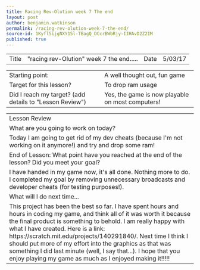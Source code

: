 ```yaml
---
title: Racing Rev-Olution week 7 The end
layout: post
author: benjamin.watkinson
permalink: /racing-rev-olution-week-7-the-end/
source-id: 1Kyfl5ijgNXY15l-TBagQ_DCcrBWbRjy-IIHAvD2Z2IM
published: true
---
```

	

<table>
  <tr>
    <td>Title</td>
    <td>"racing rev-Olution" week 7 the end…..</td>
    <td>Date</td>
    <td>5/03/17</td>
  </tr>
</table>


<table>
  <tr>
    <td>Starting point:</td>
    <td>A well thought out, fun game</td>
  </tr>
  <tr>
    <td>Target for this lesson?</td>
    <td>To drop ram usage</td>
  </tr>
  <tr>
    <td>Did I reach my target? 
(add details to "Lesson Review")</td>
    <td>Yes, the game is now playable on most computers!</td>
  </tr>
</table>


<table>
  <tr>
    <td>Lesson Review</td>
  </tr>
  <tr>
    <td>What are you going to work on today?</td>
  </tr>
  <tr>
    <td>Today I am going to get rid of my dev cheats (because I'm not working on it anymore!) and try and drop some ram!</td>
  </tr>
  <tr>
    <td>End of Lesson: What point have you reached at the end of the lesson? Did you meet your goal? </td>
  </tr>
  <tr>
    <td>I have handed in my game now, it's all done. Nothing more to do. I completed my goal by removing unnecessary broadcasts and developer cheats (for testing purposes!). </td>
  </tr>
  <tr>
    <td>What will I do next time...</td>
  </tr>
  <tr>
    <td>This project has been the best so far. I have spent hours and hours in coding my game, and think all of it was worth it because the final product is something to behold. I am really happy with what I have created. Here is a link: https://scratch.mit.edu/projects/140291840/. Next time I think I should put more of my effort into the graphics as that was something I did last minute (well, I say that...). I hope that you enjoy playing my game as much as I enjoyed making it!!!!!</td>
  </tr>
</table>


